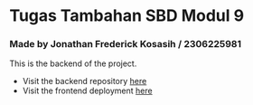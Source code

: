# Tugas Tambahan SBD Modul 9

### Made by Jonathan Frederick Kosasih / 2306225981

This is the backend of the project. 
- Visit the backend repository [here](https://github.com/JonathanKosasih18/TUTAM_SBD9_FrontEnd)
- Visit the frontend deployment [here]()